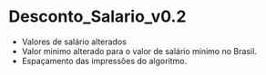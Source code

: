 # Desconto_Salario_v0.2

- Valores de salário alterados
- Valor minimo alterado para o valor de salário minimo no Brasil.
- Espaçamento das impressões do algoritmo.